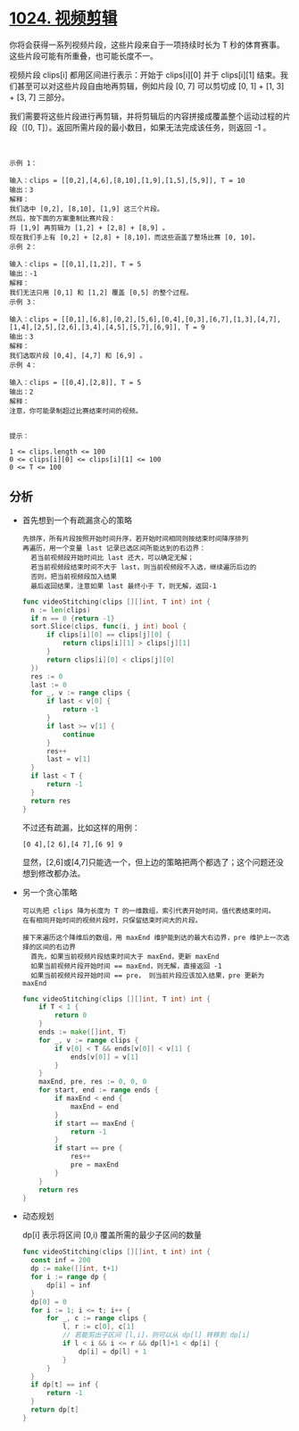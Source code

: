 # [1024. 视频剪辑](https://leetcode-cn.com/problems/video-stitching)
你将会获得一系列视频片段，这些片段来自于一项持续时长为 T 秒的体育赛事。这些片段可能有所重叠，也可能长度不一。

视频片段 clips[i] 都用区间进行表示：开始于 clips[i][0] 并于 clips[i][1] 结束。我们甚至可以对这些片段自由地再剪辑，例如片段 [0, 7] 可以剪切成 [0, 1] + [1, 3] + [3, 7] 三部分。

我们需要将这些片段进行再剪辑，并将剪辑后的内容拼接成覆盖整个运动过程的片段（[0, T]）。返回所需片段的最小数目，如果无法完成该任务，则返回 -1 。

 
```
示例 1：

输入：clips = [[0,2],[4,6],[8,10],[1,9],[1,5],[5,9]], T = 10
输出：3
解释：
我们选中 [0,2], [8,10], [1,9] 这三个片段。
然后，按下面的方案重制比赛片段：
将 [1,9] 再剪辑为 [1,2] + [2,8] + [8,9] 。
现在我们手上有 [0,2] + [2,8] + [8,10]，而这些涵盖了整场比赛 [0, 10]。
示例 2：

输入：clips = [[0,1],[1,2]], T = 5
输出：-1
解释：
我们无法只用 [0,1] 和 [1,2] 覆盖 [0,5] 的整个过程。
示例 3：

输入：clips = [[0,1],[6,8],[0,2],[5,6],[0,4],[0,3],[6,7],[1,3],[4,7],[1,4],[2,5],[2,6],[3,4],[4,5],[5,7],[6,9]], T = 9
输出：3
解释： 
我们选取片段 [0,4], [4,7] 和 [6,9] 。
示例 4：

输入：clips = [[0,4],[2,8]], T = 5
输出：2
解释：
注意，你可能录制超过比赛结束时间的视频。
 

提示：

1 <= clips.length <= 100
0 <= clips[i][0] <= clips[i][1] <= 100
0 <= T <= 100
```
## 分析
- 首先想到一个有疏漏贪心的策略
  ```
  先排序，所有片段按照开始时间升序，若开始时间相同则按结束时间降序排列
  再遍历，用一个变量 last 记录已选区间所能达到的右边界：
    若当前视频段开始时间比 last 还大，可以确定无解；
    若当前视频段结束时间不大于 last，则当前视频段不入选，继续遍历后边的
    否则，把当前视频段加入结果
    最后返回结果，注意如果 last 最终小于 T，则无解，返回-1
  ```

  ```go
  func videoStitching(clips [][]int, T int) int {
    n := len(clips)
    if n == 0 {return -1}
    sort.Slice(clips, func(i, j int) bool {
        if clips[i][0] == clips[j][0] {
            return clips[i][1] > clips[j][1]
        }
        return clips[i][0] < clips[j][0]
    })
    res := 0
    last := 0
    for _, v := range clips {
        if last < v[0] {
            return -1
        }
        if last >= v[1] {
            continue
        }
        res++
        last = v[1]
    }
    if last < T {
        return -1
    }
    return res
  }
  ```
  不过还有疏漏，比如这样的用例：   
  ```
  [0 4],[2 6],[4 7],[6 9] 9
  ```
  显然，[2,6]或[4,7]只能选一个，但上边的策略把两个都选了；这个问题还没想到修改都办法。

- 另一个贪心策略
  ```
  可以先把 clips 降为长度为 T 的一维数组，索引代表开始时间，值代表结束时间。
  在有相同开始时间的视频片段时，只保留结束时间大的片段。

  接下来遍历这个降维后的数组，用 maxEnd 维护能到达的最大右边界，pre 维护上一次选择的区间的右边界
    首先，如果当前视频片段结束时间大于 maxEnd，更新 maxEnd
    如果当前视频片段开始时间 == maxEnd，则无解，直接返回 -1
    如果当前视频片段开始时间 == pre， 则当前片段应该加入结果，pre 更新为 maxEnd

  ```

  ```go
  func videoStitching(clips [][]int, T int) int {
      if T < 1 {
          return 0
      }
      ends := make([]int, T)
      for _, v := range clips {
          if v[0] < T && ends[v[0]] < v[1] {
              ends[v[0]] = v[1]
          }
      }
      maxEnd, pre, res := 0, 0, 0
      for start, end := range ends {
          if maxEnd < end {
              maxEnd = end
          }
          if start == maxEnd {
              return -1
          }
          if start == pre {
              res++
              pre = maxEnd
          }
      }
      return res
  }
  ```

- 动态规划
  
  dp[i] 表示将区间 [0,i) 覆盖所需的最少子区间的数量

  ```go
  func videoStitching(clips [][]int, t int) int {
    const inf = 200
    dp := make([]int, t+1)
    for i := range dp {
        dp[i] = inf
    }
    dp[0] = 0
    for i := 1; i <= t; i++ {
        for _, c := range clips {
            l, r := c[0], c[1]
            // 若能剪出子区间 [l,i]，则可以从 dp[l] 转移到 dp[i]
            if l < i && i <= r && dp[l]+1 < dp[i] {
                dp[i] = dp[l] + 1
            }
        }
    }
    if dp[t] == inf {
        return -1
    }
    return dp[t]
  }
  ```